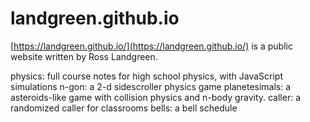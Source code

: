 # landgreen.github.io
[https://landgreen.github.io/](https://landgreen.github.io/) is a public website written by Ross Landgreen.

physics: full course notes for high school physics, with JavaScript simulations
n-gon: a 2-d sidescroller physics game
planetesimals: a asteroids-like game with collision physics and n-body gravity.
caller: a randomized caller for classrooms
bells: a bell schedule 




